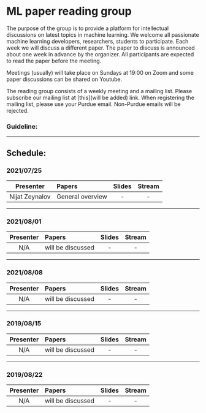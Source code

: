 # ML paper reading group

The purpose of the group is to provide a platform for intellectual discussions on latest topics in machine learning. We welcome all passionate machine learning developers, researchers, students to participate. Each week we will discuss a different paper. The paper to discuss is announced about one week in advance by the organizer. All participants are expected to read the paper before the meeting.

Meetings (usually) will take place on Sundays at 19:00 on Zoom and some paper discussions can be shared on Youtube.

The reading group consists of a weekly meeting and a mailing list. Please subscribe our mailing list at [this](will be added) link. When registering the mailing list, please use your Purdue email. Non-Purdue emails will be rejected.


### Guideline:

--------------------

## Schedule:

### 2021/07/25

|Presenter|Papers|Slides|Stream|
|:----:|:----|:----:|:-----:|
|Nijat Zeynalov|General overview|-|-|
--------------------

### 2021/08/01

|Presenter|Papers|Slides|Stream|
|:----:|:----|:----:|:-----:|
|N/A| will be discussed|-|-|



--------------------
### 2021/08/08

|Presenter|Papers|Slides|Stream|
|:----:|:----|:----:|:-----:|
|N/A| will be discussed|-|-|

--------------------
### 2019/08/15

|Presenter|Papers|Slides|Stream|
|:----:|:----|:----:|:-----:|
|N/A| will be discussed|-|-|

--------------------
### 2019/08/22

|Presenter|Papers|Slides|Stream|
|:----:|:----|:----:|:-----:|
|N/A| will be discussed|-|-|



